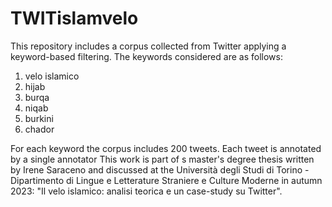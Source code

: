 # TWITislamvelo

This repository includes a corpus collected from Twitter applying a keyword-based filtering.
The keywords considered are as follows:
1.	velo islamico
2.	hijab
3.	burqa
4.	niqab
5.	burkini
6.	chador
   
For each keyword the corpus includes 200 tweets.
Each tweet is annotated by a single annotator
This work is part of s master's degree thesis written by Irene Saraceno and discussed at the Università degli Studi di Torino - Dipartimento di Lingue e Letterature Straniere e Culture Moderne in autumn 2023: "Il velo islamico: analisi teorica e un case-study su Twitter".
